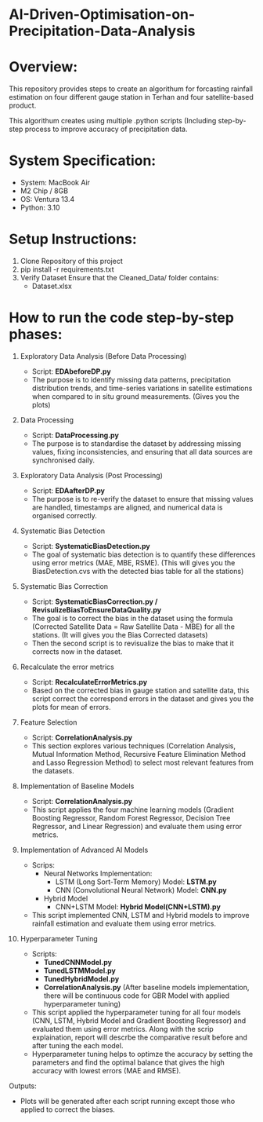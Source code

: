 # AI-Driven-Optimisation-on-Precipitation-Data-Analysis

# Overview:
This repository provides steps to create an algorithum for forcasting rainfall estimation on four different gauge station in Terhan and four satellite-based product. 

This algorithum creates using multiple .python scripts (Including step-by-step process to improve accuracy of precipitation data.

# System Specification:
-	System: MacBook Air
-	M2 Chip / 8GB
-	OS: Ventura 13.4
- Python: 3.10

# Setup Instructions:
1. Clone Repository of this project
2. pip install -r requirements.txt
3. Verify Dataset Ensure that the Cleaned_Data/ folder contains:
   - Dataset.xlsx
  
# How to run the code step-by-step phases:
1. Exploratory Data Analysis (Before Data Processing)
   - Script: **EDAbeforeDP.py**
   - The purpose is to identify missing data patterns, precipitation distribution trends, and time-series variations in satellite estimations when compared to in situ ground measurements. (Gives you the plots)

2. Data Processing
   - Script: **DataProcessing.py**
   - The purpose is to standardise the dataset by addressing missing values, fixing inconsistencies, and ensuring that all data sources are synchronised daily.

3. Exploratory Data Analysis (Post Processing)
   - Script: **EDAafterDP.py**
   - The purpose is to re-verify the dataset to ensure that missing values are handled, timestamps are aligned, and numerical data is organised correctly.
  
4. Systematic Bias Detection
   - Script: **SystematicBiasDetection.py**
   - The goal of systematic bias detection is to quantify these differences using error metrics (MAE, MBE, RSME). (This will gives you the BiasDetection.cvs with the detected bias table for all the stations)

5. Systematic Bias Correction
   - Script: **SystematicBiasCorrection.py / RevisulizeBiasToEnsureDataQuality.py**
   - The goal is to correct the bias in the dataset using the formula (Corrected Satellite Data = Raw Satellite Data - MBE) for all the stations. (It will gives you the Bias Corrected datasets)
   - Then the second script is to revisualize the bias to make that it corrects now in the dataset. 
  
6. Recalculate the error metrics
   - Script: **RecalculateErrorMetrics.py**
   - Based on the corrected bias in gauge station and satellite data, this script correct the correspond errors in the dataset and gives you the plots for mean of errors.
  
7. Feature Selection
   - Script: **CorrelationAnalysis.py**
   - This section explores various techniques (Correlation Analysis, Mutual Information Method, Recursive Feature Elimination Method and Lasso Regression Method) to select most relevant features from the datasets.
  
8. Implementation of Baseline Models
   - Script: **CorrelationAnalysis.py**
   - This script applies the four machine learning models (Gradient Boosting Regressor, Random Forest Regressor, Decision Tree Regressor, and Linear Regression) and evaluate them using error metrics.

9. Implementation of Advanced AI Models
    - Scrips:
        - Neural Networks Implementation:
            - LSTM (Long Sort-Term Memory) Model: **LSTM.py**
            - CNN (Convolutional Neural Network) Model: **CNN.py**
        - Hybrid Model
            - CNN+LSTM Model: **Hybrid Model(CNN+LSTM).py**
    - This script implemented CNN, LSTM and Hybrid models to improve rainfall estimation and evaluate them using error metrics.

10. Hyperparameter Tuning
    - Scripts:
        - **TunedCNNModel.py**
        - **TunedLSTMModel.py**
        - **TunedHybridModel.py**
        - **CorrelationAnalysis.py** (After baseline models implementation, there will be continuous code for GBR Model with applied hyperparameter tuning)
    - This script applied the hyperparameter tuning for all four models (CNN, LSTM, Hybrid Model and Gradient Boosting Regressor) and evaluated them using error metrics. Along with the scrip explaination, report will descrbe the comparative result before and after tuning the each model.
    - Hyperparameter tuning helps to optimze the accuracy by setting the parameters and find the optimal balance that gives the high accuracy with lowest errors (MAE and RMSE).

Outputs:
- Plots will be generated after each script running except those who applied to correct the biases.


 

